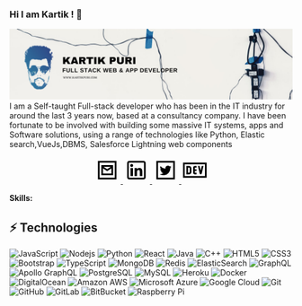 ### Hi I am Kartik ! 👋

<img src="kartikbanner.png" alt="Banner about Arturs Smirnovs">
I am a Self-taught Full-stack developer who has been in the IT industry for around the last 3 years now, based at a consultancy company. I have been fortunate to be involved with building some massive IT systems, apps and Software solutions, using a range of technologies like Python, Elastic search,VueJs,DBMS, Salesforce Lightning web components

<!--
**kartikpuri95/kartikpuri95** is a ✨ _special_ ✨ repository because its `README.md` (this file) appears on your GitHub profile.

Here are some ideas to get you started:

- 🔭 I’m currently working on ...
- 🌱 I’m currently learning ...
- 👯 I’m looking to collaborate on ...
- 🤔 I’m looking for help with ...
- 💬 Ask me about ...
- 📫 How to reach me: ...
- 😄 Pronouns: ...
- ⚡ Fun fact: ...
-->

<p align="center">
  <a href='mailto:kartik.puri95@gmail.com' >
              <svg xmlns="http://www.w3.org/2000/svg" viewBox="0 0 32 32" height="48px" aria-labelledby="title_email"><title id="title_email" lang="en">Email ID.</title><desc>My Email is kartik.puri@gmail.com</desc><path sx={{fill: 'muted'}} d="M 5 5 L 5 27 L 27 27 L 27 5 Z M 7 7 L 25 7 L 25 25 L 7 25 Z M 9 10 L 9 22 L 23 22 L 23 10 Z M 11.8125 12 L 20.1875 12 L 16 14.78125 Z M 11 13.875 L 15.4375 16.84375 L 16 17.1875 L 16.5625 16.84375 L 21 13.875 L 21 20 L 11 20 Z"/></svg>

  </a>
 
  <a href='https://www.linkedin.com/in/kartik-puri-59b59052/'>
                <svg xmlns="http://www.w3.org/2000/svg" viewBox="0 0 32 32" height="48px" aria-labelledby="title_lkdin"><title id="title_lkdin" lang="en">Link to LinkedIn.</title><desc>My LinkedIn is Amorpheuz.</desc><path sx={{fill: 'muted'}} d="M 7.5 5 C 6.132813 5 5 6.132813 5 7.5 L 5 24.5 C 5 25.867188 6.132813 27 7.5 27 L 24.5 27 C 25.867188 27 27 25.867188 27 24.5 L 27 7.5 C 27 6.132813 25.867188 5 24.5 5 Z M 7.5 7 L 24.5 7 C 24.785156 7 25 7.214844 25 7.5 L 25 24.5 C 25 24.785156 24.785156 25 24.5 25 L 7.5 25 C 7.214844 25 7 24.785156 7 24.5 L 7 7.5 C 7 7.214844 7.214844 7 7.5 7 Z M 10.4375 8.71875 C 9.488281 8.71875 8.71875 9.488281 8.71875 10.4375 C 8.71875 11.386719 9.488281 12.15625 10.4375 12.15625 C 11.386719 12.15625 12.15625 11.386719 12.15625 10.4375 C 12.15625 9.488281 11.386719 8.71875 10.4375 8.71875 Z M 19.46875 13.28125 C 18.035156 13.28125 17.082031 14.066406 16.6875 14.8125 L 16.625 14.8125 L 16.625 13.5 L 13.8125 13.5 L 13.8125 23 L 16.75 23 L 16.75 18.3125 C 16.75 17.074219 16.996094 15.875 18.53125 15.875 C 20.042969 15.875 20.0625 17.273438 20.0625 18.375 L 20.0625 23 L 23 23 L 23 17.78125 C 23 15.226563 22.457031 13.28125 19.46875 13.28125 Z M 9 13.5 L 9 23 L 11.96875 23 L 11.96875 13.5 Z"/></svg>

  </a>
 <a href='https://twitter.com/chopcoding/'>
                         <svg xmlns="http://www.w3.org/2000/svg" viewBox="0 0 32 32" height="48px" aria-labelledby="title_twitter"><title id="title_twitter" lang="en">Link to Twitter.</title><desc>My Twitter is Amorpheuz.</desc><path sx={{fill: 'muted'}} d="M 5 5 L 5 27 L 27 27 L 27 5 L 5 5 z M 7 7 L 25 7 L 25 25 L 7 25 L 7 7 z M 18.689453 10.628906 C 16.939453 10.628906 15.481672 12.207297 15.888672 14.154297 C 13.508672 14.032297 11.387609 12.895297 9.9746094 11.154297 C 9.7256094 11.578297 9.5859375 12.067562 9.5859375 12.601562 C 9.5849375 13.561562 10.064281 14.458234 10.863281 14.990234 C 10.395281 14.973234 9.9493594 14.842906 9.5683594 14.628906 L 9.5683594 14.662109 C 9.5683594 16.057109 10.552234 17.213469 11.865234 17.480469 C 11.410234 17.599469 11.012313 17.599203 10.570312 17.533203 C 10.933313 18.671203 11.991953 19.497438 13.251953 19.523438 C 12.267953 20.293438 11.034406 20.748047 9.6914062 20.748047 C 9.4554063 20.748047 9.232 20.740844 9 20.714844 C 10.269 21.528844 11.77825 22 13.40625 22 C 18.68225 22 21.570312 17.628937 21.570312 13.835938 C 21.570312 13.712938 21.569547 13.587844 21.560547 13.464844 C 22.120547 13.057844 22.610047 12.549563 22.998047 11.976562 C 22.482047 12.199563 21.923703 12.362828 21.345703 12.423828 C 21.940703 12.069828 22.391469 11.50875 22.605469 10.84375 C 22.054469 11.17175 21.432156 11.412156 20.785156 11.535156 C 20.260156 10.975156 19.516453 10.628906 18.689453 10.628906 z"/></svg>

  </a>
   <a href='https://twitter.com/chopcoding/'>
                                 <svg xmlns="http://www.w3.org/2000/svg" viewBox="0 0 32 32" height="48px" aria-labelledby="title_dev"><title id="title_dev" lang="en">Link to DEV Community.</title><desc>My DEV is Amorpheuz.</desc><path sx={{fill: 'muted'}} d="M 2 7 L 2 25 L 30 25 L 30 7 L 2 7 z M 4 9 L 28 9 L 28 23 L 4 23 L 4 9 z M 6 11 L 6 21 L 9 21 C 10.654 21 12 19.654 12 18 L 12 14 C 12 12.346 10.654 11 9 11 L 6 11 z M 16 11 C 14.897 11 14 11.897 14 13 L 14 19 C 14 20.103 14.897 21 16 21 L 18 21 L 18 19 L 16 19 L 16 17 L 18 17 L 18 15 L 16 15 L 16 13 L 18 13 L 18 11 L 16 11 z M 19.691406 11 L 21.775391 20.025391 C 21.907391 20.595391 22.415 21 23 21 C 23.585 21 24.092609 20.595391 24.224609 20.025391 L 26.308594 11 L 24.255859 11 L 23 16.439453 L 21.744141 11 L 19.691406 11 z M 8 13 L 9 13 C 9.552 13 10 13.448 10 14 L 10 18 C 10 18.552 9.552 19 9 19 L 8 19 L 8 13 z"/></svg>

  </a>

</p>

**Skills:**


## ⚡ Technologies

![JavaScript](https://img.shields.io/badge/-JavaScript-black?style=flat-square&logo=javascript)
![Nodejs](https://img.shields.io/badge/-Nodejs-black?style=flat-square&logo=Node.js)
![Python](https://img.shields.io/badge/-Python-black?style=flat-square&logo=Python)
![React](https://img.shields.io/badge/-React-black?style=flat-square&logo=react)
![Java](https://img.shields.io/badge/-java-E34A86?style=flat-square&logo=java)
![C++](https://img.shields.io/badge/-C++-00599C?style=flat-square&logo=c)
![HTML5](https://img.shields.io/badge/-HTML5-E34F26?style=flat-square&logo=html5&logoColor=white)
![CSS3](https://img.shields.io/badge/-CSS3-1572B6?style=flat-square&logo=css3)
![Bootstrap](https://img.shields.io/badge/-Bootstrap-563D7C?style=flat-square&logo=bootstrap)
![TypeScript](https://img.shields.io/badge/-TypeScript-007ACC?style=flat-square&logo=typescript)
![MongoDB](https://img.shields.io/badge/-MongoDB-black?style=flat-square&logo=mongodb)
![Redis](https://img.shields.io/badge/-Redis-black?style=flat-square&logo=Redis)
![ElasticSearch](https://img.shields.io/badge/-ElasticSearch-005571?style=flat-square&logo=elasticsearch)
![GraphQL](https://img.shields.io/badge/-GraphQL-E10098?style=flat-square&logo=graphql)
![Apollo GraphQL](https://img.shields.io/badge/-Apollo%20GraphQL-311C87?style=flat-square&logo=apollo-graphql)
![PostgreSQL](https://img.shields.io/badge/-PostgreSQL-336791?style=flat-square&logo=postgresql)
![MySQL](https://img.shields.io/badge/-MySQL-black?style=flat-square&logo=mysql)
![Heroku](https://img.shields.io/badge/-Heroku-430098?style=flat-square&logo=heroku)
![Docker](https://img.shields.io/badge/-Docker-black?style=flat-square&logo=docker)
![DigitalOcean](https://img.shields.io/badge/-Digital%20Ocean-darkblue?style=flat-square&logo=digitalocean)
![Amazon AWS](https://img.shields.io/badge/Amazon%20AWS-232F3E?style=flat-square&logo=amazon-aws)
![Microsoft Azure](https://img.shields.io/badge/Microsoft%20Azure-232F7E?style=flat-square&logo=microsoft-azure)
![Google Cloud](https://img.shields.io/badge/Google%20Cloud-black?style=flat-square&logo=google-cloud)
![Git](https://img.shields.io/badge/-Git-black?style=flat-square&logo=git)
![GitHub](https://img.shields.io/badge/-GitHub-181717?style=flat-square&logo=github)
![GitLab](https://img.shields.io/badge/-GitLab-FCA121?style=flat-square&logo=gitlab)
![BitBucket](https://img.shields.io/badge/-BitBucket-darkblue?style=flat-square&logo=bitbucket)
![Raspberry Pi](https://img.shields.io/badge/-Raspberry%20Pi-C51A4A?style=flat-square&logo=Raspberry-Pi)

<!-- 
![Top Langs](https://github-readme-stats.vercel.app/api/top-langs/?username=kartik&hide=TeX&layout=compact)
 -->
